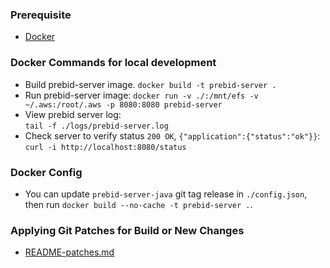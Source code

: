 
### Prerequisite
* [Docker](https://docs.docker.com/engine/)


### Docker Commands for local development

* Build prebid-server image.
  `docker build -t prebid-server .`
* Run prebid-server image: 
 `docker run -v ./:/mnt/efs -v ~/.aws:/root/.aws -p 8080:8080 prebid-server`
* View prebid server log:  
  `tail -f ./logs/prebid-server.log`
* Check server to verify status `200 OK`, `{"application":{"status":"ok"}}`:
  `curl -i http://localhost:8080/status`


### Docker Config
* You can update `prebid-server-java` git tag release in `./config.json`, then run `docker build --no-cache -t prebid-server .`.


### Applying Git Patches for Build or New Changes
* [README-patches.md](README-patches.md)

